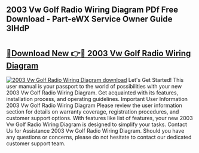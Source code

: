 ## 2003 Vw Golf Radio Wiring Diagram PDf Free Download - Part-eWX Service Owner Guide 3lHdP

# <h2><a href="http://dfqu73v.blite.top/?on=2003+Vw+Golf+Radio+Wiring+Diagram">🔗Download New 👉🔴 2003 Vw Golf Radio Wiring Diagram</a></h2>

[![2003 Vw Golf Radio Wiring Diagram download](https://i.imgur.com/lujVjoI.png)](http://dfqu73v.blite.top/?on=2003+Vw+Golf+Radio+Wiring+Diagram)
Let's Get Started! This user manual is your passport to the world of possibilities with your new 2003 Vw Golf Radio Wiring Diagram. Get acquainted with its features, installation process, and operating guidelines. Important User Information 2003 Vw Golf Radio Wiring Diagram Please review the user information section for details on warranty coverage, registration procedures, and customer support options. With features like list of features, your new 2003 Vw Golf Radio Wiring Diagram is designed to simplify your tasks. Contact Us for Assistance 2003 Vw Golf Radio Wiring Diagram. Should you have any questions or concerns, please do not hesitate to contact our dedicated customer support team.
